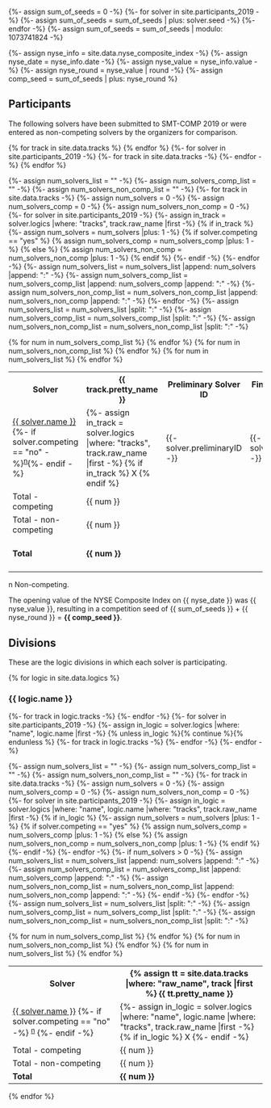 {%- assign sum_of_seeds = 0 -%}
{%- for solver in site.participants_2019 -%}
    {%- assign sum_of_seeds = sum_of_seeds | plus: solver.seed -%}
{%- endfor -%}
{%- assign sum_of_seeds = sum_of_seeds | modulo: 1073741824 -%}

{%- assign nyse_info = site.data.nyse_composite_index -%}
{%- assign nyse_date = nyse_info.date -%}
{%- assign nyse_value = nyse_info.value -%}
{%- assign nyse_round = nyse_value | round -%}
{%- assign comp_seed = sum_of_seeds | plus: nyse_round %}

## Participants

The following solvers have been submitted to SMT-COMP 2019 or were entered as
non-competing solvers by the organizers for comparison.

<table>
<tr>
<th>Solver</th>
{% for track in site.data.tracks %}
<th>{{ track.pretty_name }}</th>
{% endfor %}
<th>Preliminary Solver ID</th>
<th>Final Solver ID</th>
<th>Seed</th>
<th>System Description</th>
</tr>
{%- for solver in site.participants_2019 -%}
<tr {% if solver.competing == "no" %}class = "noncompeting" {% endif %}>
<td>
<a href="{{ solver.url }}">{{ solver.name }}</a>{%- if solver.competing == "no" -%}<sup><a href="#nc">n</a></sup>{%- endif -%}
</td>
{%- for track in site.data.tracks -%}
<td class="center">
  {%- assign in_track = solver.logics |where: "tracks", track.raw_name |first -%}
  {% if in_track %}
  X
  {% endif %}
</td>
{%- endfor -%}
<td class="right">{{- solver.preliminaryID -}}</td>
<td class="right">{{- solver.finalID -}}</td>
<td class="right">{{- solver.seed -}}</td>
<td class="right"><a href="/2019/system-descriptions/{{ solver.sysDescrUrl }}">{{ solver.sysDescrName }}</a></td>
</tr>
{% endfor %}

{%- assign num_solvers_list = "" -%}
{%- assign num_solvers_comp_list = "" -%}
{%- assign num_solvers_non_comp_list = "" -%}
{%- for track in site.data.tracks -%}
    {%- assign num_solvers = 0 -%}
    {%- assign num_solvers_comp = 0 -%}
    {%- assign num_solvers_non_comp = 0 -%}
    {%- for solver in site.participants_2019 -%}
        {%- assign in_track = solver.logics |where: "tracks", track.raw_name |first -%}
        {% if in_track %}
          {%- assign num_solvers = num_solvers |plus: 1 -%}
          {% if solver.competing == "yes" %}
            {% assign num_solvers_comp = num_solvers_comp |plus: 1 -%}
          {% else %}
            {% assign num_solvers_non_comp = num_solvers_non_comp |plus: 1 -%}
          {% endif %}
        {%- endif -%}
    {%- endfor -%}
    {%- assign num_solvers_list = num_solvers_list
                                  |append: num_solvers
                                  |append: ":" -%}
    {%- assign num_solvers_comp_list = num_solvers_comp_list
                                      |append: num_solvers_comp
                                      |append: ":" -%}
    {%- assign num_solvers_non_comp_list = num_solvers_non_comp_list
                                      |append: num_solvers_non_comp
                                      |append: ":" -%}
{%- endfor -%}
{%- assign num_solvers_list = num_solvers_list |split: ":" -%}
{%- assign num_solvers_comp_list = num_solvers_comp_list |split: ":" -%}
{%- assign num_solvers_non_comp_list = num_solvers_non_comp_list |split: ":" -%}

<tr class="total">
<td>Total - competing</td>
{% for num in num_solvers_comp_list %}
<td class="center">{{ num }}</td>
{% endfor %}
<td></td>
<td></td>
<td></td>
<td></td>
</tr>
<tr>
<td>Total - non-competing</td>
{% for num in num_solvers_non_comp_list %}
<td class="center">{{ num }}</td>
{% endfor %}
<td></td>
<td></td>
<td></td>
<td></td>
</tr>
<tr>
<td><b>Total</b></td>
{% for num in num_solvers_list %}
<td class="center"><b>{{ num }}</b></td>
{% endfor %}
<td></td>
<td></td>
<td><b>{{ sum_of_seeds }} </b> (mod 2<sup>30</sup>)</td>
<td></td>
</tr>
</table>
<p>
  <span id="nc">
    n Non-competing.
  </span><br/>
</p>

The opening value of the NYSE Composite Index on {{ nyse_date }} was
{{ nyse_value }}, resulting in a competition seed of {{ sum_of_seeds }} + {{
nyse_round }} = <b>{{ comp_seed }}</b>.

## Divisions

These are the logic divisions in which each solver is participating.

{% for logic in site.data.logics %}
### {{ logic.name }}
<table>
<tr>
<th>Solver</th>
  {%- for track in logic.tracks -%}
<th class="center">
    {% assign tt = site.data.tracks |where: "raw_name", track  |first %}
    {{ tt.pretty_name }}
</th>
  {%- endfor -%}
</tr>
  {%- for solver in site.participants_2019 -%}
    {%- assign in_logic = solver.logics |where: "name", logic.name |first -%}
    {% unless in_logic %}{% continue %}{% endunless %}
<tr {% if solver.competing == "no" %} class = "noncompeting" {%- endif -%}>
<td>
<a href="{{ solver.url }}">{{ solver.name }}</a>
    {%- if solver.competing == "no" -%}
<sup><a href="#nc">n</a></sup>
    {%- endif -%}
</td>
    {%- for track in logic.tracks -%}
<td class="center">
          {%- assign in_logic = solver.logics |where: "name", logic.name |where: "tracks", track.raw_name |first -%}
          {% if in_logic %}
X
          {%- endif -%}
</td>
    {%- endfor -%}
</tr>
  {%- endfor -%}


  {%- assign num_solvers_list = "" -%}
  {%- assign num_solvers_comp_list = "" -%}
  {%- assign num_solvers_non_comp_list = "" -%}
  {%- for track in site.data.tracks -%}
      {%- assign num_solvers = 0 -%}
      {%- assign num_solvers_comp = 0 -%}
      {%- assign num_solvers_non_comp = 0 -%}
      {%- for solver in site.participants_2019 -%}
          {%- assign in_logic = solver.logics |where: "name", logic.name |where: "tracks", track.raw_name |first -%}
          {% if in_logic %}
            {%- assign num_solvers = num_solvers |plus: 1 -%}
            {% if solver.competing == "yes" %}
              {% assign num_solvers_comp = num_solvers_comp |plus: 1 -%}
            {% else %}
              {% assign num_solvers_non_comp = num_solvers_non_comp |plus: 1 -%}
            {% endif %}
          {%- endif -%}
      {%- endfor -%}
      {%- if num_solvers > 0 -%}
        {%- assign num_solvers_list = num_solvers_list
                                      |append: num_solvers
                                      |append: ":" -%}
        {%- assign num_solvers_comp_list = num_solvers_comp_list
                                          |append: num_solvers_comp
                                          |append: ":" -%}
        {%- assign num_solvers_non_comp_list = num_solvers_non_comp_list
                                          |append: num_solvers_non_comp
                                          |append: ":" -%}
      {%- endif -%}
  {%- endfor -%}
  {%- assign num_solvers_list = num_solvers_list |split: ":" -%}
  {%- assign num_solvers_comp_list = num_solvers_comp_list |split: ":" -%}
  {%- assign num_solvers_non_comp_list = num_solvers_non_comp_list |split: ":" -%}
<tr class="total">
<td>Total - competing</td>
  {% for num in num_solvers_comp_list %}
<td class="center">{{ num }}</td>
  {% endfor %}
</tr>
<tr>
<td>Total - non-competing</td>
  {% for num in num_solvers_non_comp_list %}
<td class="center">{{ num }}</td>
  {% endfor %}
</tr>
<tr>
<td><b>Total</b></td>
  {% for num in num_solvers_list %}
<td class="center"><b>{{ num }}</b></td>
  {% endfor %}
</tr>
</table>
{% endfor %}

